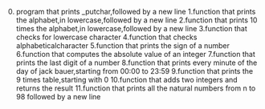 0. program that prints _putchar,followed by a new line
1.function that prints the alphabet,in lowercase,followed by a new line
2.function that prints 10 times the alphabet,in lowercase,followed by a new line
3.function that checks for lowercase character
4.function that checks alphabeticalcharacter
5.function that prints the sign of a number
6.function that computes the absolute value of an integer
7.function that prints the last digit of a number
8.function that prints every minute of the day of jack bauer,starting from 00:00 to 23:59
9.function that prints the 9 times table,starting with 0
10.function that adds two integers and returns the result
11.function that prints all the natural numbers from n to 98 followed by a new line
